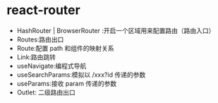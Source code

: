 # react-router

- HashRouter | BrowserRouter :开启一个区域用来配置路由（路由入口）
- Routes:路由出口
- Route:配置 path 和组件的映射关系
- Link:路由跳转
- useNavigate:编程式导航
- useSearchParams:模拟以 /xxx?id 传递的参数
- useParams:接收 param 传递的参数
- Outlet: 二级路由出口
